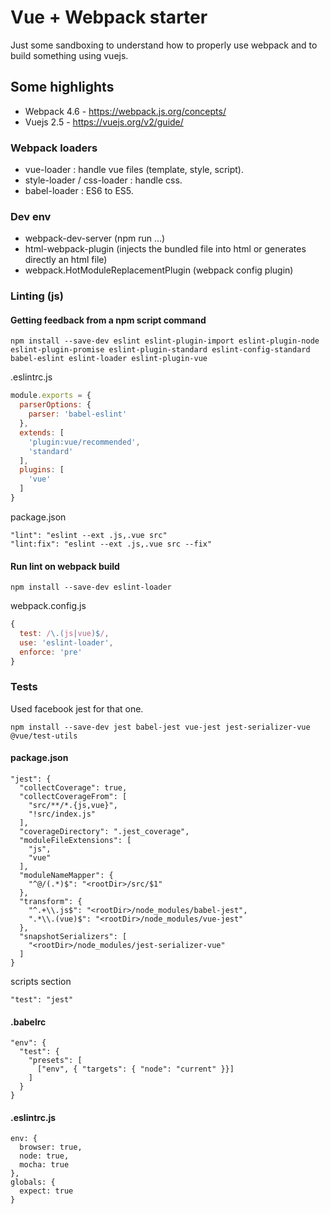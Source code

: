 # Vue + Webpack starter

Just some sandboxing to understand how to properly use webpack and to build something using vuejs.

## Some highlights

- Webpack 4.6 - https://webpack.js.org/concepts/
- Vuejs 2.5 - https://vuejs.org/v2/guide/

### Webpack loaders

- vue-loader : handle vue files (template, style, script).
- style-loader / css-loader : handle css.
- babel-loader : ES6 to ES5.

### Dev env

- webpack-dev-server (npm run ...)
- html-webpack-plugin (injects the bundled file into html or generates directly an html file)
- webpack.HotModuleReplacementPlugin (webpack config plugin)

### Linting (js)

#### Getting feedback from a npm script command

```npm
npm install --save-dev eslint eslint-plugin-import eslint-plugin-node eslint-plugin-promise eslint-plugin-standard eslint-config-standard babel-eslint eslint-loader eslint-plugin-vue
```

.eslintrc.js

```javascript
module.exports = {
  parserOptions: {
    parser: 'babel-eslint'
  },
  extends: [
    'plugin:vue/recommended',
    'standard'
  ],
  plugins: [
    'vue'
  ]
}
```

package.json

```scripts section
"lint": "eslint --ext .js,.vue src"
"lint:fix": "eslint --ext .js,.vue src --fix"
```

#### Run lint on webpack build

```npm
npm install --save-dev eslint-loader
```

webpack.config.js

```javascript
{
  test: /\.(js|vue)$/,
  use: 'eslint-loader',
  enforce: 'pre'
}
```

### Tests

Used facebook jest for that one.

```npm
npm install --save-dev jest babel-jest vue-jest jest-serializer-vue @vue/test-utils
```

#### package.json

```jest configuration at document root
"jest": {
  "collectCoverage": true,
  "collectCoverageFrom": [
    "src/**/*.{js,vue}",
    "!src/index.js"
  ],
  "coverageDirectory": ".jest_coverage",
  "moduleFileExtensions": [
    "js",
    "vue"
  ],
  "moduleNameMapper": {
    "^@/(.*)$": "<rootDir>/src/$1"
  },
  "transform": {
    "^.+\\.js$": "<rootDir>/node_modules/babel-jest",
    ".*\\.(vue)$": "<rootDir>/node_modules/vue-jest"
  },
  "snapshotSerializers": [
    "<rootDir>/node_modules/jest-serializer-vue"
  ]
}
```

scripts section

```scripts section
"test": "jest"
```

#### .babelrc

```Document root
"env": {
  "test": {
    "presets": [
      ["env", { "targets": { "node": "current" }}]
    ]
  }
}
```

#### .eslintrc.js

```Exported object properties
env: {
  browser: true,
  node: true,
  mocha: true
},
globals: {
  expect: true
}
```
